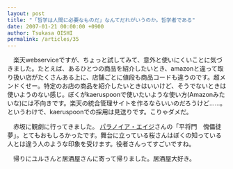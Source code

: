 ```yaml
---
layout: post
title: "「哲学は人間に必要なものだ」なんてだれがいうのか。哲学者である"
date: 2007-01-21 00:00:00 +0900
author: Tsukasa OISHI
permalink: /articles/35
---
```



　楽天webserviceですが、ちょっと試してみて、意外と使いにくいことに気づきました。たとえば、あるひとつの商品を紹介したいとき、amazonと違って取り扱い店がたくさんある上に、店舗ごとに値段も商品コードも違うのです。超メンドくせー。特定のお店の商品を紹介したいときはいいけど、そうでないときは使いようのない感じ。ぼくがkaeruspoonで使いたいような使い方(Amazonみたいな)には不向きです。楽天の統合管理サイトを作るならいいのだろうけど……。というわけで、kaeruspoonでの採用は見送りです。こりゃダメだ。  

　赤坂に観劇に行ってきました。 [パラノイア・エイジ](http://www.paranoiaage.com/)さんの「平将門　傀儡徒夢」。とてもおもしろかったです。舞台に立っている桜さんはぼくの知っている人とは違う人のような印象を受けます。役者さんってすごいですね。  

　帰りにユルさんと居酒屋さんに寄って帰りました。居酒屋大好き。  

